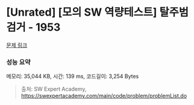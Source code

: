 # [Unrated] [모의 SW 역량테스트] 탈주범 검거 - 1953 

[문제 링크](https://swexpertacademy.com/main/code/problem/problemDetail.do?contestProbId=AV5PpLlKAQ4DFAUq) 

### 성능 요약

메모리: 35,044 KB, 시간: 139 ms, 코드길이: 3,254 Bytes



> 출처: SW Expert Academy, https://swexpertacademy.com/main/code/problem/problemList.do